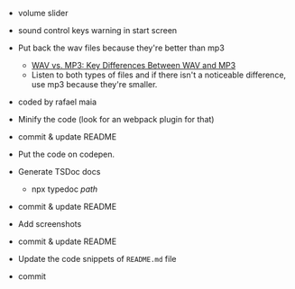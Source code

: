 - volume slider

- sound control keys warning in start screen

- Put back the wav files because they're better than mp3
  - [WAV vs. MP3: Key Differences Between WAV and MP3](https://www.gumlet.com/learn/wav-vs-mp3/)
  - Listen to both types of files and if there isn't a noticeable difference, use mp3 because they're
  smaller.

- coded by rafael maia

- Minify the code (look for an webpack plugin for that)
- commit & update README

- Put the code on codepen.

- Generate TSDoc docs
  - npx typedoc _path_
- commit & update README

- Add screenshots
- commit & update README

- Update the code snippets of `README.md` file
- commit
